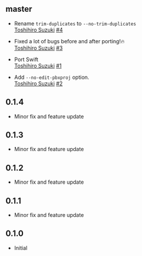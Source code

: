 ## master

* Rename `trim-duplicates` to `--no-trim-duplicates`  
  [Toshihiro Suzuki](https://github.com/toshi0383)
  [#4](https://github.com/toshi0383/xcconfig-extractor/pull/4)

* Fixed a lot of bugs before and after porting!🔥  
  [Toshihiro Suzuki](https://github.com/toshi0383)
  [#3](https://github.com/toshi0383/xcconfig-extractor/pull/3)

* Port Swift  
  [Toshihiro Suzuki](https://github.com/toshi0383)
  [#1](https://github.com/toshi0383/xcconfig-extractor/pull/1)

* Add `--no-edit-pbxproj` option.  
  [Toshihiro Suzuki](https://github.com/toshi0383)
  [#2](https://github.com/toshi0383/xcconfig-extractor/pull/2)

## 0.1.4

* Minor fix and feature update

## 0.1.3

* Minor fix and feature update

## 0.1.2

* Minor fix and feature update

## 0.1.1

* Minor fix and feature update

## 0.1.0

* Initial


